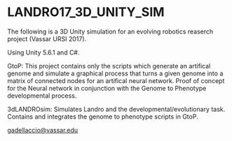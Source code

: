 # LANDRO17_3D_UNITY_SIM
The following is a 3D Unity simulation for an evolving robotics reaserch project (Vassar URSI 2017).

Using Unity 5.6.1 and C#.

GtoP: This project contains only the scripts which generate an artifical genome and simulate a graphical process that turns a given genome into a matrix of connected nodes for an artifical neural network. Proof of concept for the Neural network in conjunction with the Genome to Phenotype developmental process.

3dLANDROsim: Simulates Landro and the developmental/evolutionary task. Contains and integrates the genome to phenotype scripts in GtoP.

gadellaccio@vassar.edu

